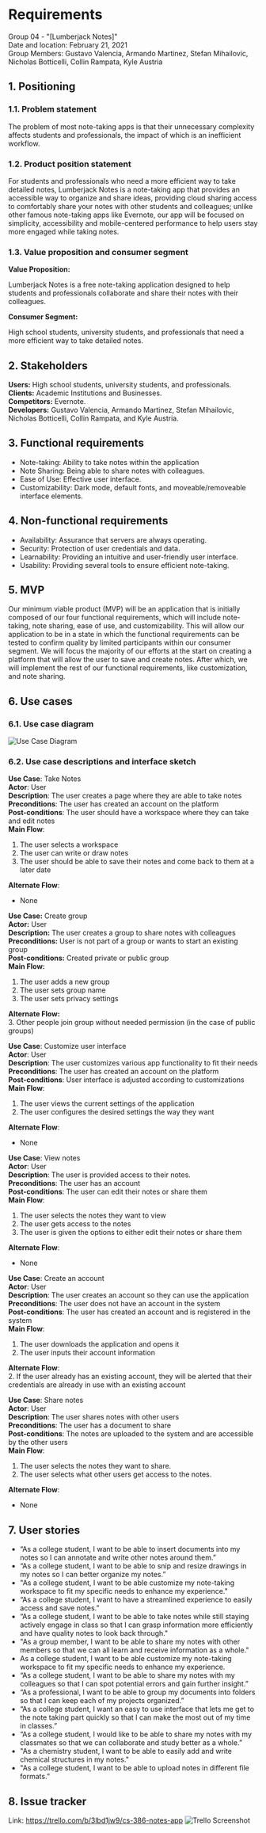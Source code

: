 # Requirements
Group 04 - "[Lumberjack Notes]"  
Date and location: February 21, 2021  
Group Members: Gustavo Valencia, Armando Martinez, Stefan Mihailovic, Nicholas Botticelli, Collin Rampata, Kyle Austria

## 1. Positioning
### 1.1. Problem statement

The problem of most note-taking apps is that their unnecessary complexity affects students and professionals, the impact
of which is an inefficient workflow.

### 1.2. Product position statement

For students and professionals who need a more efficient way to take detailed notes, Lumberjack Notes is a note-taking
app that provides an accessible way to organize and share ideas, providing cloud sharing access to comfortably share
your notes with other students and colleagues; unlike other famous note-taking apps like Evernote, our app will be
focused on simplicity, accessibility and mobile-centered performance to help users stay more engaged while taking notes.

### 1.3. Value proposition and consumer segment

**Value Proposition:**

Lumberjack Notes is a free note-taking application designed to help students and professionals collaborate and share
their notes with their colleagues.

**Consumer Segment:**

High school students, university students, and professionals that need a more efficient way to take detailed notes.

## 2. Stakeholders

**Users:** High school students, university students, and professionals.  
**Clients:** Academic Institutions and Businesses.  
**Competitors:** Evernote.  
**Developers:** Gustavo Valencia, Armando Martinez, Stefan Mihailovic, Nicholas Botticelli, Collin Rampata, and Kyle Austria.

## 3. Functional requirements

- Note-taking: Ability to take notes within the application
- Note Sharing: Being able to share notes with colleagues.
- Ease of Use: Effective user interface.
- Customizability: Dark mode, default fonts, and moveable/removeable interface elements.

## 4. Non-functional requirements

- Availability: Assurance that servers are always operating.
- Security: Protection of user credentials and data.
- Learnability: Providing an intuitive and user-friendly user interface.
- Usability: Providing several tools to ensure efficient note-taking.

## 5. MVP

Our minimum viable product (MVP) will be an application that is initially composed of our four functional requirements,
which will include note-taking, note sharing, ease of use, and customizability. This will allow our application to be in
a state in which the functional requirements can be tested to confirm quality by limited participants within our consumer
segment. We will focus the majority of our efforts at the start on creating a platform that will allow the user to save and
create notes. After which, we will implement the rest of our functional requirements, like customization, and note sharing.

## 6. Use cases

### 6.1. Use case diagram
![Use Case Diagram](./images/Requirements_Use_Case_Diagram.png)

### 6.2. Use case descriptions and interface sketch

**Use Case**: Take Notes  
**Actor**: User  
**Description**: The user creates a page where they are able to take notes  
**Preconditions**: The user has created an account on the platform  
**Post-conditions**: The user should have a workspace where they can take and edit notes  
**Main Flow**:
1. The user selects a workspace
2. The user can write or draw notes
3. The user should be able to save their notes and come back to them at a later date

**Alternate Flow**:
- None

**Use Case:** Create group  
**Actor:** User  
**Description:** The user creates a group to share notes with colleagues   
**Preconditions:** User is not part of a group or wants to start an existing group   
**Post-conditions:** Created private or public group  
**Main Flow:**
1. The user adds a new group
2. The user sets group name
3. The user sets privacy settings

**Alternate Flow:**  
3. Other people join group without needed permission (in the case of public groups)

**Use Case**: Customize user interface  
**Actor**: User  
**Description**: The user customizes various app functionality to fit their needs  
**Preconditions**: The user has created an account on the platform  
**Post-conditions**: User interface is adjusted according to customizations  
**Main Flow**:
1. The user views the current settings of the application
2. The user configures the desired settings the way they want  

**Alternate Flow**:
- None

**Use Case**: View notes  
**Actor**: User  
**Description**: The user is provided access to their notes.  
**Preconditions**: The user has an account  
**Post-conditions**: The user can edit their notes or share them  
**Main Flow**:
1. The user selects the notes they want to view
2. The user gets access to the notes
3. The user is given the options to either edit their notes or share them

**Alternate Flow**:
- None

**Use Case**: Create an account  
**Actor**: User  
**Description**: The user creates an account so they can use the application  
**Preconditions**: The user does not have an account in the system  
**Post-conditions**: The user has created an account and is registered in the system  
**Main Flow**:
1. The user downloads the application and opens it
2. The user inputs their account information

**Alternate Flow**:  
2. If the user already has an existing account, they will be alerted that their credentials are already in use with an
existing account

**Use Case**: Share notes  
**Actor**: User  
**Description**: The user shares notes with other users  
**Preconditions**: The user has a document to share  
**Post-conditions**: The notes are uploaded to the system and are accessible by the other users  
**Main Flow**:
1. The user selects the notes they want to share.
2. The user selects what other users get access to the notes.

**Alternate Flow**:
- None

## 7. User stories
- “As a college student, I want to be able to insert documents into my notes so I can annotate and write other notes around them.”
- “As a college student, I want to be able to snip and resize drawings in my notes so I can better organize my notes.”
- "As a college student, I want to be able customize my note-taking workspace to fit my specific needs to enhance my
experience."
- “As a college student, I want to have a streamlined experience to easily access and save notes.”
- “As a college student, I want to be able to take notes while still staying actively engage in class so that I can grasp
information more efficiently and have quality notes to look back through."
- "As a group member, I want to be able to share my notes with other members so that we can all learn and receive
information as a whole."
- As a college student, I want to be able customize my note-taking workspace to fit my specific needs to enhance my
experience.
- “As a college student, I want to be able to share my notes with my colleagues so that I can spot potential errors and
gain further insight.”
- “As a professional, I want to be able to group my documents into folders so that I can keep each of my projects
organized.”
- “As a college student, I want an easy to use interface that lets me get to the note taking part quickly so that I can
make the most out of my time in classes.”
- “As a college student, I would like to be able to share my notes with my classmates so that we can collaborate and
study better as a whole.”
- "As a chemistry student, I want to be able to easily add and write chemical structures in my notes."
- "As a college student, I want to be able to upload notes in different file formats.”


## 8. Issue tracker
Link: https://trello.com/b/3lbd1jw9/cs-386-notes-app
![Trello Screenshot](./images/Requirements_Trello_Screenshot.png)
